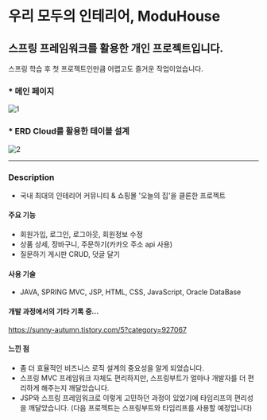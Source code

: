 # 우리 모두의 인테리어, ModuHouse
## 스프링 프레임워크를 활용한 개인 프로젝트입니다.
스프링 학습 후 첫 프로젝트인만큼 어렵고도 즐거운 작업이었습니다.

### * 메인 페이지
![1](https://user-images.githubusercontent.com/68650600/132764201-4ece6c44-7808-4fe2-8148-582eaf3dda0f.PNG)

### * ERD Cloud를 활용한 테이블 설계
![2](https://user-images.githubusercontent.com/68650600/132764415-2e78cbab-3145-4eba-b757-15d61af51bf2.PNG)

***

### Description
* 국내 최대의 인테리어 커뮤니티 & 쇼핑몰 '오늘의 집'을 클론한 프로젝트

#### 주요 기능
* 회원가입, 로그인, 로그아웃, 회원정보 수정
* 상품 상세, 장바구니, 주문하기(카카오 주소 api 사용)
* 질문하기 게시판 CRUD, 덧글 달기

#### 사용 기술
* JAVA, SPRING MVC, JSP, HTML, CSS, JavaScript, Oracle DataBase

#### 개발 과정에서의 기타 기록 중...
https://sunny-autumn.tistory.com/5?category=927067

#### 느낀 점
* 좀 더 효율적인 비즈니스 로직 설계의 중요성을 알게 되었습니다.
* 스프링 MVC 프레임워크 자체도 편리하지만, 스프링부트가 얼마나 개발자를 더 편리하게 해주는지 깨달았습니다.
* JSP와 스프링 프레임워크로 이렇게 고민하던 과정이 있었기에 타임리프의 편리성을 깨달았습니다.
  (다음 프로젝트는 스프링부트와 타임리프를 사용할 예정입니다)
